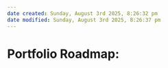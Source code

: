 ```yaml
---
date created: Sunday, August 3rd 2025, 8:26:32 pm
date modified: Sunday, August 3rd 2025, 8:26:37 pm
---
```


# Portfolio Roadmap:
